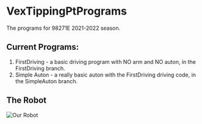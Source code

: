 # VexTippingPtPrograms
The programs for 98271E 2021-2022 season.


## Current Programs:
1. FirstDriving - a basic driving program with NO arm and NO auton, in the FirstDriving branch. 
2. Simple Auton - a really basic auton with the FirstDriving driving code, in the SimpleAuton branch. 

## The Robot
![Our Robot](https://github.com/BrysonV10/VexTippingPtPrograms/blob/main/IMG_0352.HEIC?raw=true)
